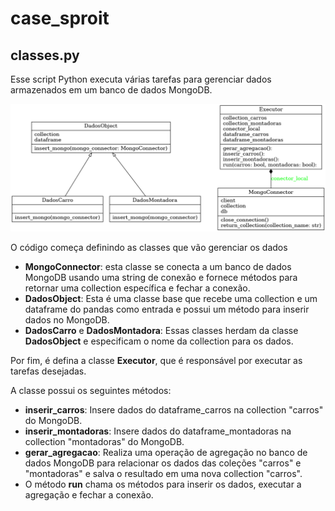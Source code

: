 # case_sproit



## classes.py
Esse script Python executa várias tarefas para gerenciar dados armazenados em um banco de dados MongoDB.


![classes_png](https://github.com/Patotricks15/case_sproit/blob/main/classes.png)


O código começa definindo as classes que vão gerenciar os dados

* **MongoConnector**: esta classe se conecta a um banco de dados MongoDB usando uma string de conexão e fornece métodos para retornar uma collection específica e fechar a conexão.
* **DadosObject**: Esta é uma classe base que recebe uma collection e um dataframe do pandas como entrada e possui um método para inserir dados no MongoDB.
* **DadosCarro** e **DadosMontadora**: Essas classes herdam da classe **DadosObject** e especificam o nome da collection para os dados.

Por fim, é defina a classe **Executor**, que é responsável por executar as tarefas desejadas.

A classe possui os seguintes métodos:
* **inserir_carros**: Insere dados do dataframe_carros na collection "carros" do MongoDB.
* **inserir_montadoras**: Insere dados do dataframe_montadoras na collection "montadoras" do MongoDB.
* **gerar_agregacao**: Realiza uma operação de agregação no banco de dados MongoDB para relacionar os dados das coleções "carros" e "montadoras" e salva o resultado em uma nova collection "carros".
* O método **run** chama os métodos para inserir os dados, executar a agregação e fechar a conexão.
